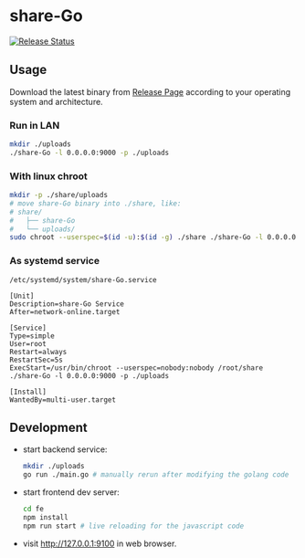 # share-Go
[![Release Status](https://github.com/whoisnian/share-Go/workflows/release/badge.svg?branch=master)](https://github.com/whoisnian/share-Go/actions?query=branch%3Amaster)

## Usage
Download the latest binary from [Release Page](https://github.com/whoisnian/share-Go/releases) according to your operating system and architecture.
### Run in LAN
```sh
mkdir ./uploads
./share-Go -l 0.0.0.0:9000 -p ./uploads
```
### With linux chroot
```sh
mkdir -p ./share/uploads
# move share-Go binary into ./share, like:
# share/
#   ├── share-Go
#   └── uploads/
sudo chroot --userspec=$(id -u):$(id -g) ./share ./share-Go -l 0.0.0.0:9000 -p ./uploads
```
### As systemd service
`/etc/systemd/system/share-Go.service`
```
[Unit]
Description=share-Go Service
After=network-online.target

[Service]
Type=simple
User=root
Restart=always
RestartSec=5s
ExecStart=/usr/bin/chroot --userspec=nobody:nobody /root/share ./share-Go -l 0.0.0.0:9000 -p ./uploads

[Install]
WantedBy=multi-user.target
```

## Development
* start backend service:
  ```sh
  mkdir ./uploads
  go run ./main.go # manually rerun after modifying the golang code
  ```
* start frontend dev server:
  ```sh
  cd fe
  npm install
  npm run start # live reloading for the javascript code
  ```
* visit http://127.0.0.1:9100 in web browser.
